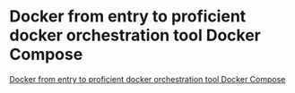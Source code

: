 # Docker from entry to proficient docker orchestration tool Docker Compose
[Docker from entry to proficient docker orchestration tool Docker Compose](https://aiwithcloud.com/2022/09/15/docker_from_entry_to_proficient_docker_orchestration_tool_docker_compose/)